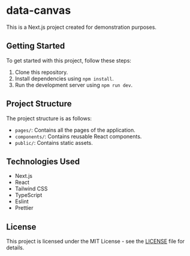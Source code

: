 # data-canvas

This is a Next.js project created for demonstration purposes.

## Getting Started

To get started with this project, follow these steps:

1. Clone this repository.
2. Install dependencies using `npm install`.
3. Run the development server using `npm run dev`.

## Project Structure

The project structure is as follows:

- `pages/`: Contains all the pages of the application.
- `components/`: Contains reusable React components.
- `public/`: Contains static assets.

## Technologies Used

- Next.js
- React
- Tailwind CSS
- TypeScript
- Eslint
- Prettier

## License

This project is licensed under the MIT License - see the [LICENSE](LICENSE) file for details.
